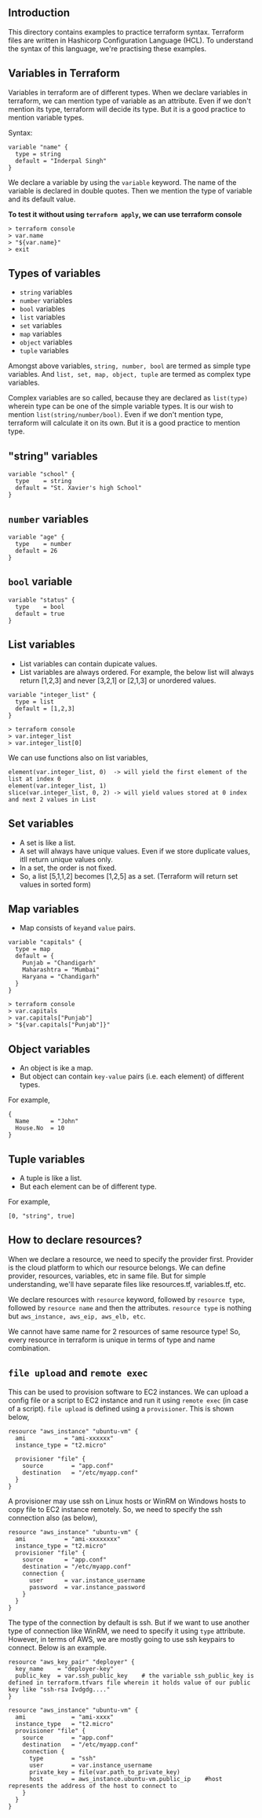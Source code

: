 ## Introduction
This directory contains examples to practice terraform syntax. Terraform files are written in Hashicorp Configuration Language (HCL). To understand the syntax of this language, we're practising these examples.

## Variables in Terraform
Variables in terraform are of different types. When we declare variables in terraform, we can mention type of variable as an attribute. Even if we don't mention its type, terraform will decide its type. But it is a good practice to mention variable types.

Syntax: <br>

```
variable "name" {
  type = string
  default = "Inderpal Singh"
}
```

We declare a variable by using the `variable` keyword. The name of the variable is declared in double quotes. Then we mention the type of variable and its default value.

**To test it without using `terraform apply`, we can use terraform console** <br>
```
> terraform console
> var.name
> "${var.name}"
> exit
```

## Types of variables
* `string` variables
* `number` variables
* `bool` variables
* `list` variables
* `set` variables
* `map` variables
* `object` variables
* `tuple` variables

Amongst above variables, `string, number, bool` are termed as simple type variables. And `list, set, map, object, tuple` are termed as complex type variables.

Complex variables are so called, because they are declared as `list(type)` wherein type can be one of the simple variable types. It is our wish to mention `list(string/number/bool)`. Even if we don't mention type, terraform will calculate it on its own. But it is a good practice to mention type.

## "string" variables
```
variable "school" {
  type    = string
  default = "St. Xavier's high School"
}
```

## `number` variables
```
variable "age" {
  type    = number
  default = 26
}
```

## `bool` variable
```
variable "status" {
  type    = bool
  default = true
}
```

## List variables
* List variables can contain dupicate values.
* List variables are always ordered. For example, the below list will always return [1,2,3] and never [3,2,1] or [2,1,3] or unordered values.

```
variable "integer_list" {
  type = list
  default = [1,2,3]
}
```

```
> terraform console
> var.integer_list
> var.integer_list[0]
```

We can use functions also on list variables,
```
element(var.integer_list, 0)  -> will yield the first element of the list at index 0
element(var.integer_list, 1)
slice(var.integer_list, 0, 2) -> will yield values stored at 0 index and next 2 values in List
```

## Set variables
* A set is like a list.
* A set will always have unique values. Even if we store duplicate values, itll return unique values only.
* In a set, the order is not fixed.
* So, a list [5,1,1,2] becomes [1,2,5] as a set. (Terraform will return set values in sorted form)

## Map variables
* Map consists of `key`and `value` pairs.

```
variable "capitals" {
  type = map
  default = {
    Punjab = "Chandigarh"
    Maharashtra = "Mumbai"
    Haryana = "Chandigarh"
  }
}
```

```
> terraform console
> var.capitals
> var.capitals["Punjab"]
> "${var.capitals["Punjab"]}"
```

## Object variables
* An object is ike a map.
* But object can contain `key-value` pairs (i.e. each element) of different types.

For example,
```
{
  Name      = "John"
  House.No  = 10
}
```

## Tuple variables
* A tuple is like a list.
* But each element can be of different type.

For example,
```
[0, "string", true]
```

## How to declare resources?
When we declare a resource, we need to specify the provider first. Provider is the cloud platform to which our resource belongs. We can define provider, resources, variables, etc in same file. But for simple understanding, we'll have separate files like resources.tf, variables.tf, etc.

We declare resources with `resource` keyword, followed by `resource type`, followed by `resource name` and then the attributes. `resource type` is nothing but `aws_instance, aws_eip, aws_elb, etc`.

We cannot have same name for 2 resources of same resource type! So, every resource in terraform is unique in terms of type and name combination.

## `file upload` and `remote exec`
This can be used to provision software to EC2 instances. We can upload a config file or a script to EC2 instance and run it using `remote exec` (in case of a script). `file upload` is defined using a `provisioner`. This is shown below,

```
resource "aws_instance" "ubuntu-vm" {
  ami           = "ami-xxxxxx"
  instance_type = "t2.micro"

  provisioner "file" {
    source        = "app.conf"
    destination   = "/etc/myapp.conf"
  }
}
```

A provisioner may use ssh on Linux hosts or WinRM on Windows hosts to copy file to EC2 instance remotely. So, we need to specify the ssh connection also (as below),

```
resource "aws_instance" "ubuntu-vm" {
  ami           = "ami-xxxxxxxx"
  instance_type = "t2.micro"
  provisioner "file" {
    source      = "app.conf"
    destination = "/etc/myapp.conf"
    connection {
      user      = var.instance_username
      password  = var.instance_password
    }
  }
}
```

The type of the connection by default is ssh. But if we want to use another type of connection like WinRM, we need to specify it using `type` attribute. However, in terms of AWS, we are mostly going to use ssh keypairs to connect. Below is an example.

```
resource "aws_key_pair" "deployer" {
  key_name    = "deployer-key"
  public_key  = var.ssh_public_key    # the variable ssh_public_key is defined in terraform.tfvars file wherein it holds value of our public key like "ssh-rsa Ivdgdg...."
}

resource "aws_instance" "ubuntu-vm" {
  ami             = "ami-xxxx"
  instance_type   = "t2.micro"
  provisioner "file" {
    source        = "app.conf"
    destination   = "/etc/myapp.conf"
    connection {
      type        = "ssh"
      user        = var.instance_username
      private_key = file(var.path_to_private_key)
      host        = aws_instance.ubuntu-vm.public_ip    #host represents the address of the host to connect to
    }
  }
}
```
